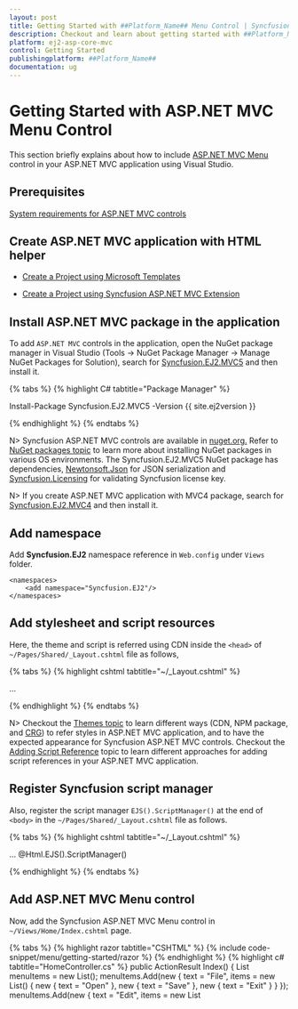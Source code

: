 ```yaml
---
layout: post
title: Getting Started with ##Platform_Name## Menu Control | Syncfusion
description: Checkout and learn about getting started with ##Platform_Name## Menu control of Syncfusion Essential JS 2 and more details.
platform: ej2-asp-core-mvc
control: Getting Started
publishingplatform: ##Platform_Name##
documentation: ug
---
```



# Getting Started with ASP.NET MVC Menu Control

This section briefly explains about how to include [ASP.NET MVC Menu](https://www.syncfusion.com/aspnet-core-ui-controls/menu-bar) control in your ASP.NET MVC application using Visual Studio.

## Prerequisites

[System requirements for ASP.NET MVC controls](https://ej2.syncfusion.com/aspnetmvc/documentation/system-requirements)

## Create ASP.NET MVC application with HTML helper

* [Create a Project using Microsoft Templates](https://learn.microsoft.com/en-us/aspnet/mvc/overview/getting-started/introduction/getting-started#create-your-first-app)

* [Create a Project using Syncfusion ASP.NET MVC Extension](https://ej2.syncfusion.com/aspnetmvc/documentation/getting-started/project-template)

## Install ASP.NET MVC package in the application

To add `ASP.NET MVC` controls in the application, open the NuGet package manager in Visual Studio (Tools → NuGet Package Manager → Manage NuGet Packages for Solution), search for [Syncfusion.EJ2.MVC5](https://www.nuget.org/packages/Syncfusion.EJ2.MVC5) and then install it.

{% tabs %}
{% highlight C# tabtitle="Package Manager" %}

Install-Package Syncfusion.EJ2.MVC5 -Version {{ site.ej2version }}

{% endhighlight %}
{% endtabs %}

N> Syncfusion ASP.NET MVC controls are available in [nuget.org.](https://www.nuget.org/packages?q=syncfusion.EJ2) Refer to [NuGet packages topic](https://ej2.syncfusion.com/aspnetmvc/documentation/nuget-packages) to learn more about installing NuGet packages in various OS environments. The Syncfusion.EJ2.MVC5 NuGet package has dependencies, [Newtonsoft.Json](https://www.nuget.org/packages/Newtonsoft.Json/) for JSON serialization and [Syncfusion.Licensing](https://www.nuget.org/packages/Syncfusion.Licensing/) for validating Syncfusion license key.

N> If you create ASP.NET MVC application with MVC4 package, search for [Syncfusion.EJ2.MVC4](https://www.nuget.org/packages/Syncfusion.EJ2.MVC4) and then install it.

## Add namespace

Add **Syncfusion.EJ2** namespace reference in `Web.config` under `Views` folder.

```
<namespaces>
    <add namespace="Syncfusion.EJ2"/>
</namespaces>
```

## Add stylesheet and script resources

Here, the theme and script is referred using CDN inside the `<head>` of `~/Pages/Shared/_Layout.cshtml` file as follows,

{% tabs %}
{% highlight cshtml tabtitle="~/_Layout.cshtml" %}

<head>
    ...
    <!-- Syncfusion ASP.NET MVC controls styles -->
    <link rel="stylesheet" href="https://cdn.syncfusion.com/ej2/{{ site.ej2version }}/fluent.css" />
    <!-- Syncfusion ASP.NET MVC controls scripts -->
    <script src="https://cdn.syncfusion.com/ej2/{{ site.ej2version }}/dist/ej2.min.js"></script>
</head>

{% endhighlight %}
{% endtabs %}

N> Checkout the [Themes topic](https://ej2.syncfusion.com/aspnetmvc/documentation/appearance/theme) to learn different ways (CDN, NPM package, and [CRG](https://ej2.syncfusion.com/aspnetmvc/documentation/common/custom-resource-generator)) to refer styles in ASP.NET MVC application, and to have the expected appearance for Syncfusion ASP.NET MVC controls. Checkout the [Adding Script Reference](https://ej2.syncfusion.com/aspnetmvc/documentation/common/adding-script-references) topic to learn different approaches for adding script references in your ASP.NET MVC application.

## Register Syncfusion script manager

Also, register the script manager `EJS().ScriptManager()` at the end of `<body>` in the `~/Pages/Shared/_Layout.cshtml` file as follows.

{% tabs %}
{% highlight cshtml tabtitle="~/_Layout.cshtml" %}

<body>
...
    <!-- Syncfusion ASP.NET MVC Script Manager -->
    @Html.EJS().ScriptManager()
</body>

{% endhighlight %}
{% endtabs %}

## Add ASP.NET MVC Menu control

Now, add the Syncfusion ASP.NET MVC Menu control in `~/Views/Home/Index.cshtml` page.

{% tabs %}
{% highlight razor tabtitle="CSHTML" %}
{% include code-snippet/menu/getting-started/razor %}
{% endhighlight %}
{% highlight c# tabtitle="HomeController.cs" %}
public ActionResult Index()
{
    List<object> menuItems = new List<object>();
    menuItems.Add(new
    {
        text = "File",
        items = new List<object>()
            {
                new { text = "Open" },
                new { text = "Save" },
                new { text = "Exit" }
            }
    });
    menuItems.Add(new
    {
        text = "Edit",
        items = new List<object>()
            {
                new { text = "Cut" },
                new { text = "Copy" },
                new { text = "Paste" }
            }
    });
    menuItems.Add(new
    {
        text = "View",
        items = new List<object>()
            {
                new { text = "Toolbar" },
                new { text = "Sidebar" },
                new { text = "Fullscreen" }
            }
    });
    menuItems.Add(new
    {
        text = "Tools",
        items = new List<object>()
            {
                new { text = "Spelling & Grammar" },
                new { text = "Customize" },
                new { text = "Options" }
            }
    });
    menuItems.Add(new
    {
        text = "Go"
    });
    menuItems.Add(new
    {
        text = "Help"
    });
    return View(menuItems);
}
{% endhighlight %}
{% endtabs %}

Press <kbd>Ctrl</kbd>+<kbd>F5</kbd> (Windows) or <kbd>⌘</kbd>+<kbd>F5</kbd> (macOS) to run the app. Then, the Syncfusion ASP.NET MVC Menu control will be rendered in the default web browser.

![ASP.NET MVC Menu Control](images/menu.png)

N> This example demonstrates the basic rendering of Menu with items support. For more information about data source support, refer to the [Data Source Binding](./data-source-binding-and-custom-menu-items#data-binding) section.

## Group menu items with separator

The separators are both horizontal and vertical lines used to separate the menu items. You cannot select the separators, but you can enable separators to group the menu items using the [Separator](https://help.syncfusion.com/cr/aspnetmvc-js2/Syncfusion.EJ2.Navigations.MenuItem.html#Syncfusion_EJ2_Navigations_MenuItem_Separator) property. The `Open` and `Save` sub menu items are grouped using the `separator` property in the following sample.

{% tabs %}
{% highlight razor tabtitle="CSHTML" %}
{% include code-snippet/menu/separator/razor %}
{% endhighlight %}
{% highlight c# tabtitle="HomeController.cs" %}
public ActionResult Index()
{
    List<object> menuItems = new List<object>();
    menuItems.Add(new
    {
        text = "File",
        items = new List<object>()
            {
                new { text = "Open" },
                new { text = "Save" },
                new { separator = true},
                new { text = "Exit" }
            }
    });
    menuItems.Add(new
    {
        text = "Edit",
        items = new List<object>()
            {
                new { text = "Cut" },
                new { text = "Copy" },
                new { text = "Paste" }
            }
    });
    menuItems.Add(new
    {
        text = "View",
        items = new List<object>()
            {
                new { text = "Toolbar" },
                new { text = "Sidebar" },
                new { text = "Fullscreen" }
            }
    });
    menuItems.Add(new
    {
        text = "Tools",
        items = new List<object>()
            {
                new { text = "Spelling & Grammar" },
                new { text = "Customize" },
                new { text = "Options" }
            }
    });
    menuItems.Add(new
    {
        text = "Go"
    });
    menuItems.Add(new
    {
        text = "Help"
    });
    return View(menuItems);
}
{% endhighlight %}
{% endtabs %}

![ASP.NET MVC Menu with Separator](images/menu-with-separator.png)

N> The `separator` property should not be given along with the other fields in the `MenuItem`. You can also enable the separator to group **horizontal** menu items.

N> [View Sample in GitHub](https://github.com/SyncfusionExamples/ASP-NET-MVC-Getting-Started-Examples/tree/main/Menu/ASP.NET%20MVC%20Razor%20Examples).

## See also

* [Create menu using data source](./data-source-binding-and-custom-menu-items#data-binding)
* [Customize menu items using template support](./data-source-binding-and-custom-menu-items#custom-menu-items)
* [Integrating with Toolbar component](./use-case-scenarios#menu-in-toolbar)